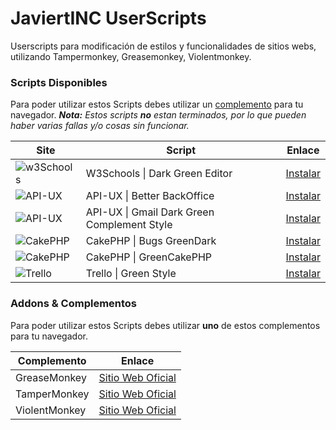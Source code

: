 # JaviertINC UserScripts

Userscripts para modificación de estilos y funcionalidades de sitios webs, utilizando Tampermonkey, Greasemonkey, Violentmonkey.


### Scripts Disponibles

Para poder utilizar estos Scripts debes utilizar un [complemento](./README.md#addons--complementos) para tu navegador.
_**Nota:** Estos scripts **no** estan terminados, por lo que pueden haber varias fallas y/o cosas sin funcionar._

| Site | Script | Enlace |
| ------ | ------ | ------ |
| ![w3Schools](https://www.google.com/s2/favicons?domain=w3schools.com) | W3Schools \| Dark Green Editor | [Instalar](https://javiertinc.github.io/userscripts/scripts/w3schools.editor.user.js) |
| ![API-UX](https://www.google.com/s2/favicons?domain=api-ux.com) | API-UX \| Better BackOffice | [Instalar](https://javiertinc.github.io/userscripts/scripts/api-ux.backoffice.user.js) |
| ![API-UX](https://www.google.com/s2/favicons?domain=api-ux.com) | API-UX \| Gmail Dark Green Complement Style | [Instalar](https://javiertinc.github.io/userscripts/scripts/api-ux.gmail.user.js) |
| ![CakePHP](https://www.google.com/s2/favicons?domain=cakephp.org) | CakePHP \| Bugs GreenDark | [Instalar](https://javiertinc.github.io/userscripts/scripts/cakephp.bugs.user.js) |
| ![CakePHP](https://www.google.com/s2/favicons?domain=cakephp.org) | CakePHP \| GreenCakePHP | [Instalar](https://javiertinc.github.io/userscripts/scripts/cakephp.green.user.js) |
| ![Trello](https://www.google.com/s2/favicons?domain=trello.com) | Trello \| Green Style | [Instalar](https://javiertinc.github.io/userscripts/scripts/trello.green.user.js) |


### Addons & Complementos

Para poder utilizar estos Scripts debes utilizar **uno** de estos complementos para tu navegador.

| Complemento | Enlace |
| ------ | ------ |
| GreaseMonkey | [Sitio Web Oficial](https://www.greasespot.net/) |
| TamperMonkey | [Sitio Web Oficial](https://www.tampermonkey.net/) |
| ViolentMonkey | [Sitio Web Oficial](https://violentmonkey.github.io/) |
